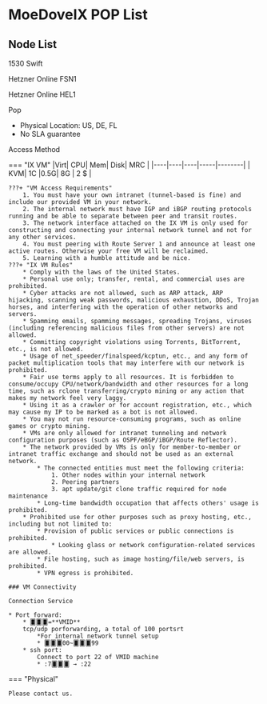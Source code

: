 # MoeDoveIX POP List

## Node List

1530 Swift

Hetzner Online FSN1

Hetzner Online HEL1

Pop
    
* Physical Location: US, DE, FL
* No SLA guarantee

Access Method

=== "IX VM"
    |Virt| CPU| Mem| Disk| MRC    |
    |----|----|----|-----|--------|
    | KVM| 1C |0.5G| 8G  | 2 $    |

    ???+ "VM Access Requirements"
        1. You must have your own intranet (tunnel-based is fine) and include our provided VM in your network.
        2. The internal network must have IGP and iBGP routing protocols running and be able to separate between peer and transit routes.
        3. The network interface attached on the IX VM is only used for constructing and connecting your internal network tunnel and not for any other services.
        4. You must peering with Route Server 1 and announce at least one active routes. Otherwise your free VM will be reclaimed.
        5. Learning with a humble attitude and be nice.
    ???+ "IX VM Rules"
        * Comply with the laws of the United States.
        * Personal use only; transfer, rental, and commercial uses are prohibited.
        * Cyber attacks are not allowed, such as ARP attack, ARP hijacking, scanning weak passwords, malicious exhaustion, DDoS, Trojan horses, and interfering with the operation of other networks and servers.
        * Spamming emails, spamming messages, spreading Trojans, viruses (including referencing malicious files from other servers) are not allowed.
        * Committing copyright violations using Torrents, BitTorrent, etc., is not allowed.
        * Usage of net_speeder/finalspeed/kcptun, etc., and any form of packet multiplication tools that may interfere with our network is prohibited.
        * Fair use terms apply to all resources. It is forbidden to consume/occupy CPU/network/bandwidth and other resources for a long time, such as rclone transferring/crypto mining or any action that makes my network feel very laggy.
        * Using it as a crawler or for account registration, etc., which may cause my IP to be marked as a bot is not allowed.
        * You may not run resource-consuming programs, such as online games or crypto mining.
        * VMs are only allowed for intranet tunneling and network configuration purposes (such as OSPF/eBGP/iBGP/Route Reflector).
        * The network provided by VMs is only for member-to-member or intranet traffic exchange and should not be used as an external network.
            * The connected entities must meet the following criteria:
                1. Other nodes within your internal network
                2. Peering partners
                3. apt update/git clone traffic required for node maintenance
            * Long-time bandwidth occupation that affects others' usage is prohibited.
        * Prohibited use for other purposes such as proxy hosting, etc., including but not limited to:
            * Provision of public services or public connections is prohibited.
                * Looking glass or network configuration-related services are allowed.
            * File hosting, such as image hosting/file/web servers, is prohibited.
            * VPN egress is prohibited.
            
    ### VM Connectivity
    
    Connection Service  
    
    * Port forward:
        * 🂠🂠🂠=**VMID**
        tcp/udp porforwarding, a total of 100 portsrt
            *For internal network tunnel setup  
            * 🂠🂠🂠00~🂠🂠🂠99
        * ssh port:
            Connect to port 22 of VMID machine
            * :7🂠🂠🂠 → :22
    
=== "Physical"

    Please contact us.


